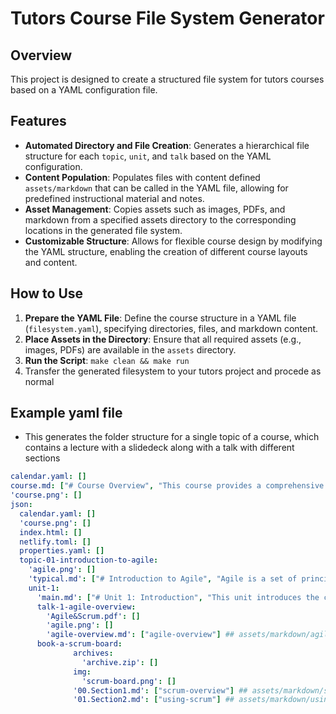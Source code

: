 # Tutors Course File System Generator

## Overview
This project is designed to create a structured file system for tutors courses based on a YAML configuration file. 

## Features
- **Automated Directory and File Creation**: Generates a hierarchical file structure for each `topic`, `unit`, and `talk` based on the YAML configuration.
- **Content Population**: Populates files with content defined `assets/markdown` that can be called in the YAML file, allowing for predefined instructional material and notes.
- **Asset Management**: Copies assets such as images, PDFs, and markdown from a specified assets directory to the corresponding locations in the generated file system.
- **Customizable Structure**: Allows for flexible course design by modifying the YAML structure, enabling the creation of different course layouts and content.



## How to Use
1. **Prepare the YAML File**: Define the course structure in a YAML file (`filesystem.yaml`), specifying directories, files, and markdown content.
2. **Place Assets in the Directory**: Ensure that all required assets (e.g., images, PDFs) are available in the `assets` directory.
3. **Run the Script**: `make clean && make run`
4. Transfer the generated filesystem to your tutors project and procede as normal

## Example yaml file
- This generates the folder structure for a single topic of a course, which contains a lecture with a slidedeck along with a talk with different sections

```yaml
calendar.yaml: []
course.md: ["# Course Overview", "This course provides a comprehensive understanding of Agile methodologies."]
'course.png': []
json:
  calendar.yaml: []
  'course.png': []
  index.html: []
  netlify.toml: []
  properties.yaml: []
  topic-01-introduction-to-agile:
    'agile.png': []
    'typical.md': ["# Introduction to Agile", "Agile is a set of principles that encourage adaptive planning."]
    unit-1:
      'main.md': ["# Unit 1: Introduction", "This unit introduces the core concepts of Agile and its benefits."]
      talk-1-agile-overview:
        'Agile&Scrum.pdf': []
        'agile.png': []
        'agile-overview.md': ["agile-overview"] ## assets/markdown/agile-overview.md
      book-a-scrum-board:
              archives:
                'archive.zip': []
              img:
                'scrum-board.png': []
              '00.Section1.md': ["scrum-overview"] ## assets/markdown/scrum-overview
              '01.Section2.md': ["using-scrum"] ## assets/markdown/using-scrum

```
